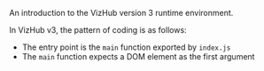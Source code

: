 An introduction to the VizHub version 3 runtime environment.

In VizHub v3, the pattern of coding is as follows:

- The entry point is the `main` function exported by
  `index.js`
- The `main` function expects a DOM element as the first
  argument
